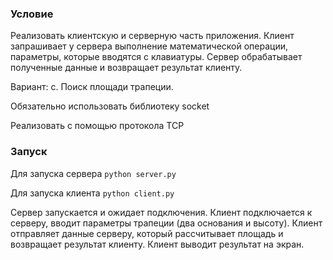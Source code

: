 ### Условие
Реализовать клиентскую и серверную часть приложения. Клиент запрашивает у
сервера выполнение математической операции, параметры, которые вводятся с
клавиатуры. Сервер обрабатывает полученные данные и возвращает результат
клиенту. 

Вариант: c. Поиск площади трапеции.

Обязательно использовать библиотеку socket

Реализовать с помощью протокола TCP

### Запуск 
Для запуска сервера  ``` python server.py ```

Для запуска клиента  ``` python client.py ```

Сервер запускается и ожидает подключения.
Клиент подключается к серверу, вводит параметры трапеции (два основания и высоту).
Клиент отправляет данные серверу, который рассчитывает площадь и возвращает результат клиенту.
Клиент выводит результат на экран.